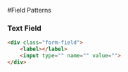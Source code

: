 #Field Patterns

### Text Field
```html
<div class="form-field">
    <label></label>
    <input type="" name="" value="">
</div>
```
